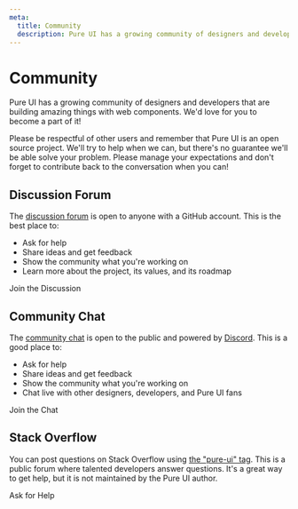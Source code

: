 ```yaml
---
meta:
  title: Community
  description: Pure UI has a growing community of designers and developers that are building amazing things with web components.
---
```


# Community

Pure UI has a growing community of designers and developers that are building amazing things with web components. We'd love for you to become a part of it!

Please be respectful of other users and remember that Pure UI is an open source project. We'll try to help when we can, but there's no guarantee we'll be able solve your problem. Please manage your expectations and don't forget to contribute back to the conversation when you can!

## Discussion Forum

The [discussion forum](https://github.com/ssjblue197/pure-ui/discussions) is open to anyone with a GitHub account. This is the best place to:

- Ask for help
- Share ideas and get feedback
- Show the community what you're working on
- Learn more about the project, its values, and its roadmap

<p-button variant="primary" href="https://github.com/ssjblue197/pure-ui/discussions" target="_blank">
  <p-icon name="github" slot="prefix"></p-icon>
  Join the Discussion
</p-button>

## Community Chat

The [community chat](https://discord.gg/mg8f26C) is open to the public and powered by [Discord](https://discord.com/). This is a good place to:

- Ask for help
- Share ideas and get feedback
- Show the community what you're working on
- Chat live with other designers, developers, and Pure UI fans

<p-button variant="primary" href="https://discord.gg/mg8f26C" target="_blank">
  <p-icon name="discord" slot="prefix"></p-icon>
  Join the Chat
</p-button>

## Stack Overflow

You can post questions on Stack Overflow using [the "pure-ui" tag](https://stackoverflow.com/questions/tagged/pure-ui). This is a public forum where talented developers answer questions. It's a great way to get help, but it is not maintained by the Pure UI author.

<p-button variant="primary" href="https://stackoverflow.com/questions/ask?tags=pure-ui" target="_blank">
  <p-icon name="stack-overflow" slot="prefix"></p-icon>
  Ask for Help
</p-button>
